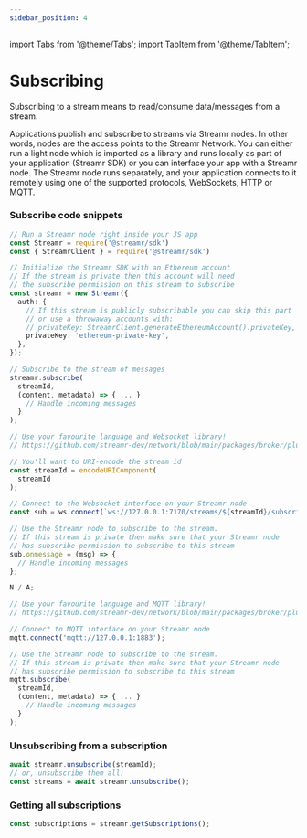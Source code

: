 ```yaml
---
sidebar_position: 4
---
```


import Tabs from '@theme/Tabs';
import TabItem from '@theme/TabItem';

# Subscribing
Subscribing to a stream means to read/consume data/messages from a stream. 

Applications publish and subscribe to streams via Streamr nodes. In other words, nodes are the access points to the Streamr Network. You can either run a light node which is imported as a library and runs locally as part of your application (Streamr SDK) or you can interface your app with a Streamr node. The Streamr node runs separately, and your application connects to it remotely using one of the supported protocols, WebSockets, HTTP or MQTT.

### Subscribe code snippets
<Tabs groupId="environment">
  
  <TabItem value="js-client" label="Streamr SDK">

```ts
// Run a Streamr node right inside your JS app
const Streamr = require('@streamr/sdk')
const { StreamrClient } = require('@streamr/sdk')

// Initialize the Streamr SDK with an Ethereum account
// If the stream is private then this account will need
// the subscribe permission on this stream to subscribe
const streamr = new Streamr({
  auth: {
    // If this stream is publicly subscribable you can skip this part
    // or use a throwaway accounts with:
    // privateKey: StreamrClient.generateEthereumAccount().privateKey,
    privateKey: 'ethereum-private-key',
  },
});

// Subscribe to the stream of messages
streamr.subscribe(
  streamId,
  (content, metadata) => { ... }
    // Handle incoming messages
  }
);
```

</TabItem>
<TabItem value="bn-websocket" label="Streamr node WebSocket">

```ts
// Use your favourite language and Websocket library!
// https://github.com/streamr-dev/network/blob/main/packages/broker/plugins.md

// You'll want to URI-encode the stream id
const streamId = encodeURIComponent(
  streamId
);

// Connect to the Websocket interface on your Streamr node
const sub = ws.connect(`ws://127.0.0.1:7170/streams/${streamId}/subscribe`);

// Use the Streamr node to subscribe to the stream.
// If this stream is private then make sure that your Streamr node
// has subscribe permission to subscribe to this stream
sub.onmessage = (msg) => {
  // Handle incoming messages
};
```

</TabItem>

<TabItem value="bn-http" label="Streamr node HTTP">

```ts
N / A;
```

</TabItem>

<TabItem value="bn-mqtt" label="Streamr node MQTT">

```ts
// Use your favourite language and MQTT library!
// https://github.com/streamr-dev/network/blob/main/packages/broker/plugins.md

// Connect to MQTT interface on your Streamr node
mqtt.connect('mqtt://127.0.0.1:1883');

// Use the Streamr node to subscribe to the stream.
// If this stream is private then make sure that your Streamr node
// has subscribe permission to subscribe to this stream
mqtt.subscribe(
  streamId,
  (content, metadata) => { ... }
    // Handle incoming messages
  }
);
```

</TabItem>
</Tabs>

### Unsubscribing from a subscription
```ts
await streamr.unsubscribe(streamId);
// or, unsubscribe them all:
const streams = await streamr.unsubscribe();
```

### Getting all subscriptions
```ts
const subscriptions = streamr.getSubscriptions();
```